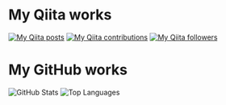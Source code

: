 # My Qiita works
[![My Qiita posts](https://qiita-badge.apiapi.app/s/pandapanda/posts.svg)](http://qiita.com/pandapanda)
[![My Qiita contributions](https://qiita-badge.apiapi.app/s/pandapanda/contributions.svg)](http://qiita.com/pandapanda)
[![My Qiita followers](https://qiita-badge.apiapi.app/s/pandapanda/followers.svg)](http://qiita.com/pandapanda)


# My GitHub works

![GitHub Stats](https://github-readme-stats.vercel.app/api?username=r-kojima&count_private=true&show_icons=true&theme=buefy)
![Top Languages](https://github-readme-stats.vercel.app/api/top-langs/?username=r-kojima&layout=compact&theme=buefy)
